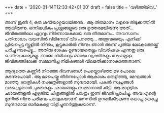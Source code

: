 +++
date = '2020-01-14T12:33:42+01:00'
draft = false
title = 'വഴിത്തിരിവ്..'
+++

അന്ന് ജൂൺ 4, ഒരു ശനിയാഴ്ചയായിരുന്നു . ആ തീരുമാനം വളരെ തിടുക്കത്തിൽ ആയിരുന്നു. ഒന്നിലധികം പ്രശ്നങ്ങളുടെ ഒരു ഉത്തരമയിരുന്നു അത്… ജീവിതത്തിലെ ഏറ്റവും നിർണായകമായ ഒരു തീരുമാനം.. അവസാനം പതിനാലാം വയസിൽ വീടിനോട് വിട പറഞ്ഞു… അതുവരെയും എനിക്ക് പ്രിയപ്പെട്ട സ്കൂളിൽ നിന്നും, കൂട്ടുകാരിൽ നിന്നും ഞാൻ അന്ന് പുതിയ ലോകത്തേയ്ക്ക് പറിച്ചു നടപെട്ടൂ… അതിനു ശേഷം ഉണ്ടായതെല്ലം വിവരിക്കുക എന്നതു ഒരു ചെറിയ കാര്യമല്ല. ഓരോ നിമിഷവും ഓരോ വ്യക്തികളും ശേഷമുള്ള ജീവിതത്തിലേക്ക് സമ്മാനിച്ച നിമിഷങ്ങൾ വിലമതിക്കാനാകാത്തതാണ്.

ആദ്യത്തെ കണ്ണീർ നിറഞ്ഞ ദിവസങ്ങൾ പെയ്തൊഴിഞ്ഞ മഴ പോലെ കടന്നുപോയി . ആ മഴപെയ്തു തീർന്നപ്പോൾ ആകാശം തെളിഞ്ഞു, മേഘങ്ങൾ മാഞ്ഞു. രാത്രികൾ നക്ഷത്രങ്ങളാൽ സുന്ദരമായി. പകൽ സ്വപ്നങ്ങൾ വരച്ചെഴുതാൻ ചുമരുകളും ഛായങ്ങളും സമ്മാനായി കിട്ടി. ആ മാന്ത്രിക ഛായങ്ങളൽ എഴുതിയ ചിത്രങ്ങളിൽ പലതും ഇന്ന് ജീവൻ പ്രാപിച്ചു. അവ എന്റെ മുന്നിൽ നിന്നു പരിഭവം പറയുകയാണ്. മനസിൽ ഉറങ്ങികിടക്കുന്ന കൊച്ചു കൊച്ചു സുന്ദരമായ ഓർമകളെ വിളിച്ചുണർത്തുകയാണ്.
